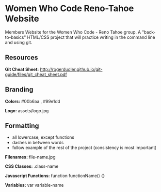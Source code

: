 Women Who Code Reno-Tahoe Website
===================

Members Website for the Women Who Code - Reno Tahoe group. A "back-to-basics" HTML/CSS project that will practice writing in the command line and using git.

Resources
---------

**Git Cheat Sheet:** http://rogerdudler.github.io/git-guide/files/git_cheat_sheet.pdf

Branding
--------

**Colors:**
  #00b6aa , 
  #99e1dd

**Logo:** assets/logo.jpg

Formatting
----------

- all lowercase, except functions
- dashes in between words
- follow example of the rest of the project (consistency is most important)

**Filenames:** file-name.jpg

**CSS Classes:** .class-name

**Javascript Functions:** function functionName() {}

**Variables:** var variable-name